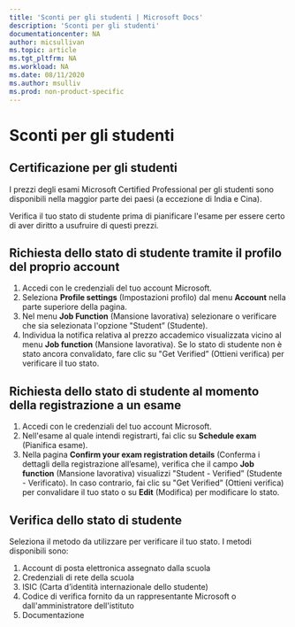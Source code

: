 ```yaml
---
title: 'Sconti per gli studenti | Microsoft Docs'
description: 'Sconti per gli studenti'
documentationcenter: NA 
author: micsullivan
ms.topic: article
ms.tgt_pltfrm: NA
ms.workload: NA
ms.date: 08/11/2020
ms.author: msulliv
ms.prod: non-product-specific
---
```

# Sconti per gli studenti

## Certificazione per gli studenti

I prezzi degli esami Microsoft Certified Professional per gli studenti sono disponibili nella maggior parte dei paesi (a eccezione di India e Cina).

Verifica il tuo stato di studente prima di pianificare l'esame per essere certo di aver diritto a usufruire di questi prezzi.

## Richiesta dello stato di studente tramite il profilo del proprio account

1. Accedi con le credenziali del tuo account Microsoft.
2. Seleziona **Profile settings** (Impostazioni profilo) dal menu **Account** nella parte superiore della pagina.
3. Nel menu **Job Function** (Mansione lavorativa) selezionare o verificare che sia selezionata l'opzione "Student” (Studente).
4. Individua la notifica relativa al prezzo accademico visualizzata vicino al menu **Job function** (Mansione lavorativa). Se lo stato di studente non è stato ancora convalidato, fare clic su "Get Verified” (Ottieni verifica) per verificare il tuo stato.

## Richiesta dello stato di studente al momento della registrazione a un esame

1. Accedi con le credenziali del tuo account Microsoft.
2. Nell'esame al quale intendi registrarti, fai clic su **Schedule exam** (Pianifica esame).
3. Nella pagina **Confirm your exam registration details** (Conferma i dettagli della registrazione all’esame), verifica che il campo **Job function** (Mansione lavorativa) visualizzi "Student - Verified” (Studente - Verificato). In caso contrario, fai clic su "Get Verified” (Ottieni verifica) per convalidare il tuo stato o su **Edit** (Modifica) per modificare lo stato.

## Verifica dello stato di studente

Seleziona il metodo da utilizzare per verificare il tuo stato. I metodi disponibili sono:

1. Account di posta elettronica assegnato dalla scuola
2. Credenziali di rete della scuola
3. ISIC (Carta d’identità internazionale dello studente)
4. Codice di verifica fornito da un rappresentante Microsoft o dall'amministratore dell'istituto
5. Documentazione
